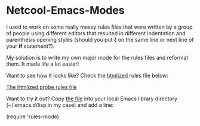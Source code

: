 # Netcool-Emacs-Modes

I used to work on some really messy rules files that were written by a group of people using different editors that resulted in different indentation and parenthesis opening styles (should you put **{** on the same line or next line of your **if** statement?).

My solution is to write my own major mode for the rules files and reformat them.  It made life a lot easier!

Want to see how it looks like? Check the [htmlized](http://emacswiki.org/emacs/htmlize.el) rules file below:

[The htmlized probe rules file](http://htmlpreview.github.io/?https://github.com/songlining/Netcool-Emacs-Modes/blob/master/snmptrap.rules.html)

Want to try it out?  Copy [the file](https://github.com/songlining/Netcool-Emacs-Modes/blob/master/rules-mode.el) into your local Emacs library directory (~/.emacs.d/lisp in my case) and add a line:

(require 'rules-mode)
